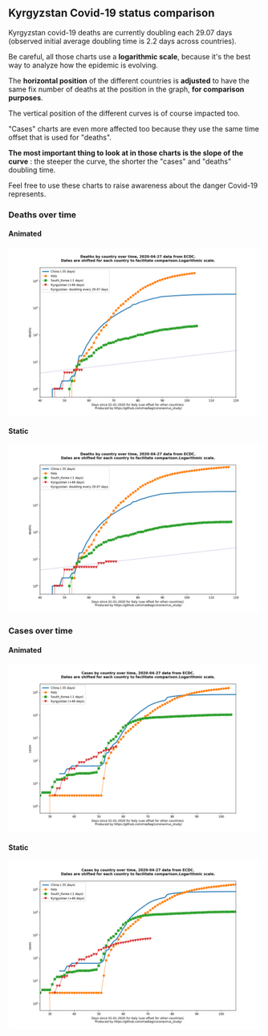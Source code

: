 ## Kyrgyzstan Covid-19 status comparison 

Kyrgyzstan covid-19 deaths are currently doubling each 29.07 days (observed initial average doubling time is 2.2 days across countries).



Be careful, all those charts use a **logarithmic scale**, because it's the best way to analyze how the epidemic is evolving.
 
The **horizontal position** of the different countries is **adjusted** to have the same fix number of deaths at the position in the graph, **for comparison purposes**.

The vertical position of the different curves is of course impacted too.

"Cases" charts are even more affected too because they use the same time offset that is used for "deaths".

**The most important thing to look at in those charts is the slope of the curve** : the steeper the curve, the shorter the "cases" and "deaths" doubling time.

Feel free to use these charts to raise awareness about the danger Covid-19 represents. 


 
### Deaths over time
 
#### Animated
![Kyrgyzstan covid-19 deaths animated chart](https://raw.githubusercontent.com/madlag/coronavirus_study/master/notebooks/graphs/2020-04-27/countries/Kyrgyzstan/2020-04-27_Kyrgyzstan_deaths.gif "Kyrgyzstan covid-19 deaths animated chart")   
 
#### Static
![Kyrgyzstan covid-19 deaths static chart](https://raw.githubusercontent.com/madlag/coronavirus_study/master/notebooks/graphs/2020-04-27/countries/Kyrgyzstan/2020-04-27_Kyrgyzstan_deaths.png "Kyrgyzstan covid-19 deaths static chart")   

 
### Cases over time
 
#### Animated
![Kyrgyzstan covid-19 cases animated chart](https://raw.githubusercontent.com/madlag/coronavirus_study/master/notebooks/graphs/2020-04-27/countries/Kyrgyzstan/2020-04-27_Kyrgyzstan_cases.gif "Kyrgyzstan covid-19 cases animated chart")   
 
#### Static
![Kyrgyzstan covid-19 cases static chart](https://raw.githubusercontent.com/madlag/coronavirus_study/master/notebooks/graphs/2020-04-27/countries/Kyrgyzstan/2020-04-27_Kyrgyzstan_cases.png "Kyrgyzstan covid-19 cases static chart")   

